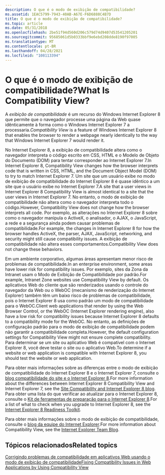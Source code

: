 ```yaml
---
description: O que é o modo de exibição de compatibilidade?
ms.assetid: 1EAC5799-7943-40AB-A67E-F6D6888C4B7D
title: O que é o modo de exibição de compatibilidade?
ms.topic: article
ms.date: 05/31/2018
ms.openlocfilehash: 2be51f94d560d206c579d74d9407d53541205201
ms.sourcegitcommit: 95685061d5b0333bbf9e6ebd208dde8190f97005
ms.translationtype: MT
ms.contentlocale: pt-BR
ms.lasthandoff: 04/28/2021
ms.locfileid: "108113394"
---
```

# <a name="what-is-compatibility-view"></a><span data-ttu-id="99dac-103">O que é o modo de exibição de compatibilidade?</span><span class="sxs-lookup"><span data-stu-id="99dac-103">What Is Compatibility View?</span></span>

<span data-ttu-id="99dac-104">A *exibição de compatibilidade* é um recurso do Windows Internet Explorer 8 que permite que o navegador processe uma página da Web quase idênticamente à forma como o Windows Internet Explorer 7 a processaria.</span><span class="sxs-lookup"><span data-stu-id="99dac-104">*Compatibility View* is a feature of Windows Internet Explorer 8 that enables the browser to render a webpage nearly identically to the way that Windows Internet Explorer 7 would render it.</span></span>

<span data-ttu-id="99dac-105">No Internet Explorer 8, a exibição de compatibilidade altera como o navegador interpreta o código escrito em CSS, HTML e o Modelo de Objeto do Documento (DOM) para tentar corresponder ao Internet Explorer 7.</span><span class="sxs-lookup"><span data-stu-id="99dac-105">In Internet Explorer 8, Compatibility View changes how the browser interprets code that is written in CSS, HTML, and the Document Object Model (DOM) to try to match Internet Explorer 7.</span></span> <span data-ttu-id="99dac-106">Um site que um usuário exibe no modo de exibição de compatibilidade do Internet Explorer 8 é quase idêntico a um site que o usuário exibe no Internet Explorer 7.</span><span class="sxs-lookup"><span data-stu-id="99dac-106">A site that a user views in Internet Explorer 8 Compatibility View is almost identical to a site that the user views in Internet Explorer 7.</span></span> <span data-ttu-id="99dac-107">No entanto, o modo de exibição de compatibilidade não altera como o navegador interpreta todo o código.</span><span class="sxs-lookup"><span data-stu-id="99dac-107">However, Compatibility View does not change how the browser interprets all code.</span></span> <span data-ttu-id="99dac-108">Por exemplo, as alterações no Internet Explorer 8 sobre como o navegador manipula o ActiveX, o analisador, o AJAX, o JavaScript, a rede e a segurança ainda podem causar problemas de compatibilidade.</span><span class="sxs-lookup"><span data-stu-id="99dac-108">For example, the changes in Internet Explorer 8 for how the browser handles ActiveX, the parser, AJAX, JavaScript, networking, and security might still cause compatibility issues.</span></span> <span data-ttu-id="99dac-109">A exibição de compatibilidade não altera esses comportamentos.</span><span class="sxs-lookup"><span data-stu-id="99dac-109">Compatibility View does not change these behaviors.</span></span>

<span data-ttu-id="99dac-110">Em um ambiente corporativo, algumas áreas apresentam menor risco de problemas de compatibilidade.</span><span class="sxs-lookup"><span data-stu-id="99dac-110">In an enterprise environment, some areas have lower risk for compatibility issues.</span></span> <span data-ttu-id="99dac-111">Por exemplo, sites da Zona da Intranet usam o Modo de Exibição de Compatibilidade por padrão.</span><span class="sxs-lookup"><span data-stu-id="99dac-111">For example, Intranet Zone websites use Compatibility View by default.</span></span> <span data-ttu-id="99dac-112">Os aplicativos Web do cliente que são renderizados usando o controle do navegador da Web ou o WebOC (mecanismo de renderização do Internet Explorer) também têm um baixo risco de problemas de compatibilidade, pois o Internet Explorer 8 usa como padrão um modo de compatibilidade para o WebOC.</span><span class="sxs-lookup"><span data-stu-id="99dac-112">Client web applications that render by using the Web Browser Control, or the WebOC (Internet Explorer rendering engine), also have a low risk for compatibility issues because Internet Explorer 8 defaults to a compatibility mode for the WebOC.</span></span> <span data-ttu-id="99dac-113">No entanto, as definições de configuração padrão para o modo de exibição de compatibilidade podem não garantir a compatibilidade completa.</span><span class="sxs-lookup"><span data-stu-id="99dac-113">However, the default configuration settings for Compatibility View might not ensure complete compatibility.</span></span> <span data-ttu-id="99dac-114">Para determinar se um site ou aplicativo Web é compatível com o Internet Explorer 8, você deve testar o site ou o aplicativo Web.</span><span class="sxs-lookup"><span data-stu-id="99dac-114">To determine if a website or web application is compatible with Internet Explorer 8, you should test the website or web application.</span></span>

<span data-ttu-id="99dac-115">Para obter mais informações sobre as diferenças entre o modo de exibição de compatibilidade do Internet Explorer 8 e o Internet Explorer 7, consulte o [blog compatibilidade do site e o Internet Explorer 8](/archive/blogs/ie/site-compatibility-and-ie8).</span><span class="sxs-lookup"><span data-stu-id="99dac-115">For more information about the differences between Internet Explorer 8 Compatibility View and Internet Explorer 7, see the [Site Compatibility and Internet Explorer 8 blog](/archive/blogs/ie/site-compatibility-and-ie8).</span></span> <span data-ttu-id="99dac-116">Para obter uma lista do que verificar ao atualizar para o Internet Explorer 8, consulte o [Kit de ferramentas de preparação para o Internet Explorer 8](https://www.microsoft.com/windows/internet-explorer/readiness/developers.aspx).</span><span class="sxs-lookup"><span data-stu-id="99dac-116">For a list of what to check when you upgrade to Internet Explorer 8, see the [Internet Explorer 8 Readiness Toolkit](https://www.microsoft.com/windows/internet-explorer/readiness/developers.aspx).</span></span>

<span data-ttu-id="99dac-117">Para obter mais informações sobre o modo de exibição de compatibilidade, consulte o [blog da equipe do Internet Explorer](/archive/blogs/ie/).</span><span class="sxs-lookup"><span data-stu-id="99dac-117">For more information about Compatibility View, see the [Internet Explorer Team Blog](/archive/blogs/ie/).</span></span>

## <a name="related-topics"></a><span data-ttu-id="99dac-118">Tópicos relacionados</span><span class="sxs-lookup"><span data-stu-id="99dac-118">Related topics</span></span>

<dl> <dt>

[<span data-ttu-id="99dac-119">Corrigindo problemas de compatibilidade em aplicativos Web usando o modo de exibição de compatibilidade</span><span class="sxs-lookup"><span data-stu-id="99dac-119">Fixing Compatibility Issues in Web Applications by Using Compatibility View</span></span>](remediating-web-applications-and-add-ons.md)
</dt> </dl>

 

 
